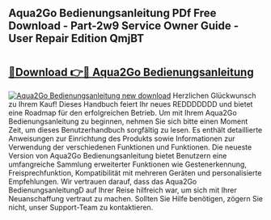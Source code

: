 ## Aqua2Go Bedienungsanleitung PDf Free Download - Part-2w9 Service Owner Guide - User Repair Edition QmjBT

# <h2><a href="http://df2z2b8.blite.top/?on=Aqua2Go+Bedienungsanleitung">🔗Download 👉🔴 Aqua2Go Bedienungsanleitung</a></h2>

[![Aqua2Go Bedienungsanleitung new download](https://i.imgur.com/lujVjoI.png)](http://df2z2b8.blite.top/?on=Aqua2Go+Bedienungsanleitung)
Herzlichen Glückwunsch zu Ihrem Kauf! Dieses Handbuch feiert Ihr neues REDDDDDDD und bietet eine Roadmap für den erfolgreichen Betrieb. Um mit Ihrem Aqua2Go Bedienungsanleitung zu beginnen, nehmen Sie sich bitte einen Moment Zeit, um dieses Benutzerhandbuch sorgfältig zu lesen. Es enthält detaillierte Anweisungen zur Einrichtung des Produkts sowie Informationen zur Verwendung der verschiedenen Funktionen und Funktionen. Die neueste Version von Aqua2Go Bedienungsanleitung bietet Benutzern eine umfangreiche Sammlung erweiterter Funktionen wie Gestenerkennung, Freisprechfunktion, Kompatibilität mit mehreren Geräten und personalisierte Empfehlungen. Wir vertrauen darauf, dass das Aqua2Go BedienungsanleitungD auf Ihrer Reise hilfreich war, um sich mit Ihrer Neuanschaffung vertraut zu machen. Sollten Sie Hilfe benötigen, zögern Sie nicht, unser Support-Team zu kontaktieren.
